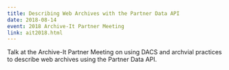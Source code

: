 ```yaml
---
title: Describing Web Archives with the Partner Data API
date: 2018-08-14
event: 2018 Archive-It Partner Meeting
link: ait2018.html
---
```

Talk at the Archive-It Partner Meeting on using DACS and archvial practices to describe web archives using the Partner Data API.